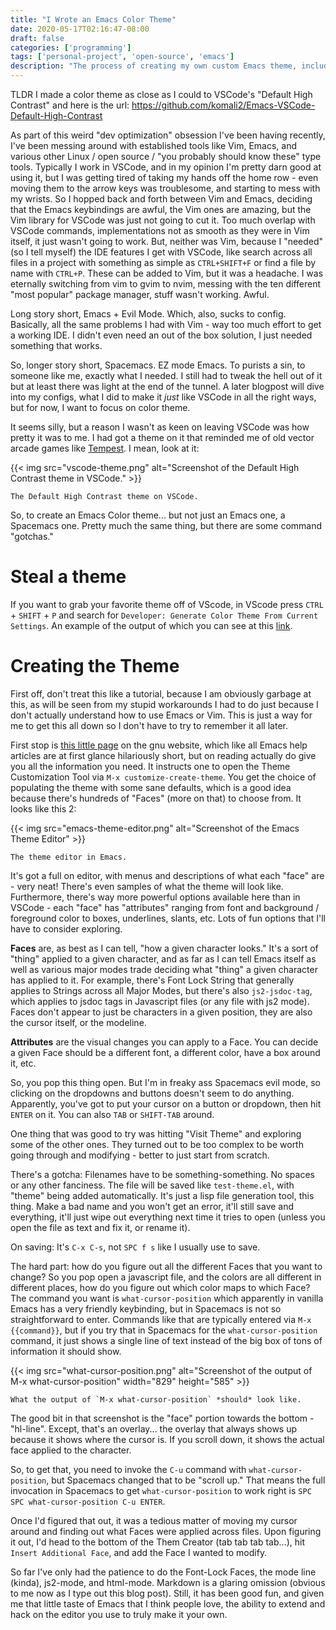 ```yaml
---
title: "I Wrote an Emacs Color Theme"
date: 2020-05-17T02:16:47-08:00
draft: false
categories: ['programming']
tags: ['personal-project', 'open-source', 'emacs']
description: "The process of creating my own custom Emacs theme, including color selection philosophy, technical implementation, and lessons learned along the way."
---
```


TLDR I made a color theme as close as I could to VSCode's "Default High Contrast" and here is the url: https://github.com/komali2/Emacs-VSCode-Default-High-Contrast

As part of this weird "dev optimization" obsession I've been having recently, I've been messing around with established tools like Vim, Emacs, and
various other Linux / open source / "you probably should know these" type tools. Typically I work in VSCode, and in my opinion I'm pretty darn good
at using it, but I was getting tired of taking my hands off the home row - even moving them to the arrow keys was troublesome, and starting to mess
with my wrists. So I hopped back and forth between Vim and Emacs, deciding that the Emacs keybindings are awful, the Vim ones are amazing, but the Vim
library for VSCode was just not going to cut it. Too much overlap with VSCode commands, implementations not as smooth as they were in Vim itself, it
just wasn't going to work. But, neither was Vim, because I "needed" (so I tell myself) the IDE features I get with VSCode, like search across all files
in a project with something as simple as `CTRL+SHIFT+F` or find a file by name with `CTRL+P`. These can be added to Vim, but it was a headache. I was
eternally switching from vim to gvim to nvim, messing with the ten different "most popular" package manager, stuff wasn't working. Awful.

Long story short, Emacs + Evil Mode. Which, also, sucks to config. Basically, all the same problems I had with Vim - way too much effort to get a working
IDE. I didn't even need an out of the box solution, I just needed something that works.

So, longer story short, Spacemacs. EZ mode Emacs. To purists a sin, to someone like me, exactly what I needed. I still had to tweak the hell out of it but
at least there was light at the end of the tunnel. A later blogpost will dive into my configs, what I did to make it *just* like VSCode in all the right
ways, but for now, I want to focus on color theme.

It seems silly, but a reason I wasn't as keen on leaving VSCode was how pretty it was to me. I had got a theme on it that reminded me of old vector
arcade games like [Tempest](https://en.wikipedia.org/wiki/Tempest_(video_game)). I mean, look at it:

{{< img src="vscode-theme.png" alt="Screenshot of the Default High Contrast theme in VSCode." >}}

    The Default High Contrast theme on VSCode.

So, to create an Emacs Color theme... but not just an Emacs one, a Spacemacs one. Pretty much the same thing, but there
are some command "gotchas."

# Steal a theme

If you want to grab your favorite theme off of VScode, in VScode press `CTRL` + `SHIFT` + `P` and search for
`Developer: Generate Color Theme From Current Settings`. An example of the output of which you can
see at this [link](https://pastebin.com/j6addd1Z).

# Creating the Theme
First off, don't treat this like a tutorial, because I am obviously garbage at this, as will be seen from my stupid
workarounds I had to do just because I don't actually understand how to use Emacs or Vim. This is just a way for me
to get this all down so I don't have to try to remember it all later.

First stop is [this little page](https://www.gnu.org/software/emacs/manual/html_node/emacs/Creating-Custom-Themes.html)
on the gnu website, which like all Emacs help articles are at first glance hilariously short, but on reading actually do
give you all the information you need. It instructs one to open the Theme Customization Tool via
`M-x customize-create-theme`. You get the choice of populating the theme with some sane defaults, which is a good idea
because there's hundreds of "Faces" (more on that) to choose from. It looks like this 2:

{{< img src="emacs-theme-editor.png" alt="Screenshot of the Emacs Theme Editor" >}}

    The theme editor in Emacs.

It's got a full on editor, with menus and descriptions of what each  "face" are - very neat! There's
even samples of what the theme will look like. Furthermore, there's way more powerful options available
here than in VSCode - each "face" has "attributes" ranging from font and background / foreground color to boxes,
underlines, slants,  etc. Lots of fun options that I'll have to consider exploring.

**Faces** are, as best as I can tell, "how a given character looks." It's a sort of "thing" applied to a given character,
and as far as I can tell Emacs itself as well as various major modes trade deciding what "thing" a given character has
applied to it. For example, there's Font Lock String that generally applies to Strings across all Major Modes, but there's
also `js2-jsdoc-tag`, which applies to jsdoc tags in Javascript files (or any file with js2 mode). Faces don't appear
to just be characters in a given position, they are also the cursor itself, or the modeline.

**Attributes** are the visual changes you can apply to a Face. You can decide a given Face should be a different font,
a different color, have a box around it, etc.

So, you pop this thing open. But I'm in freaky ass Spacemacs evil mode, so clicking on the dropdowns and buttons
doesn't seem to do anything. Apparently, you've got to put your cursor on a button or dropdown, then hit `ENTER` on it.
You can also `TAB` or `SHIFT-TAB` around.

One thing that was good to try was hitting "Visit Theme" and exploring some of the other ones. They turned out to be too
complex to be worth going through and modifying - better to just start from scratch.

There's a gotcha: Filenames have to be something-something. No spaces or any other fanciness. The file will be saved like
`test-theme.el`, with "theme" being added automatically. It's just a lisp file generation tool, this thing. Make a bad
name and you won't get an error, it'll still save and everything, it'll just wipe out everything next time it tries to open
(unless you open the file as text and fix it, or rename it).

On saving: It's `C-x C-s`, not `SPC f s` like I usually use to save.

The hard part: how do you figure out all the different Faces that you want to change? So you pop open a javascript file,
and the colors are all different in different places, how do you figure out which color maps to which Face? The command you
want is `what-cursor-position` which apparently in vanilla Emacs has a very friendly keybinding, but in Spacemacs is not so
straightforward to enter. Commands like that are typically entered via `M-x {{command}}`, but if you try that in Spacemacs
for the `what-cursor-position` command, it just shows a single line of text instead of the big box of tons of information it
should show.

{{< img
    src="what-cursor-position.png"
    alt="Screenshot of the output of M-x what-cursor-position"
    width="829"
    height="585" >}}

    What the output of `M-x what-cursor-position` *should* look like.

The good bit in that screenshot is the "face" portion towards the bottom - "hl-line". Except, that's an overlay... the overlay
that always shows up because it shows where the cursor is. If you scroll down, it shows the actual face applied to the character.

So, to get that, you need to invoke the `C-u` command with `what-cursor-position`, but Spacemacs changed that to be "scroll up."
That means the full invocation in Spacemacs to get `what-cursor-position` to work right is `SPC SPC what-cursor-position C-u ENTER`.

Once I'd figured that out, it was a tedious matter of moving my cursor around and finding out what Faces were applied across files.
Upon figuring it out, I'd head to the bottom of the Them Creator (tab tab tab tab...), hit `Insert Additional Face`, and add the
Face I wanted to modify.

So far I've only had the patience to do the Font-Lock Faces, the mode line (kinda), js2-mode, and html-mode. Markdown is a glaring omission (obvious to me
now as I type out this blog post). Still, it has been good fun, and given me that little taste of Emacs that I think people love,
the ability to extend and hack on the editor you use to truly make it your own.
